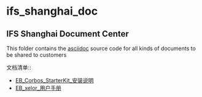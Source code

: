 # ifs_shanghai_doc

## IFS Shanghai Document Center
This folder contains the [asciidoc](https://asciidoc.org) source code for all kinds of documents to be shared to customers

文档清单::
  * [EB_Corbos_StarterKit_安装说明](eb_corbos_starterkit/README.md)
  * [EB_xelor_用户手册](eb_xelor/README.md)